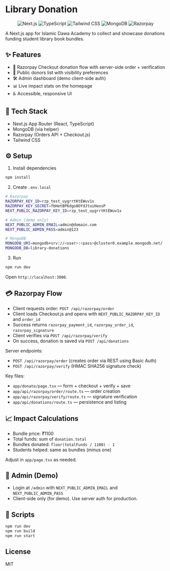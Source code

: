 # Library Donation

<p align="center">
  <img alt="Next.js" src="https://img.shields.io/badge/Next.js-15-black?logo=nextdotjs&logoColor=white" />
  <img alt="TypeScript" src="https://img.shields.io/badge/TypeScript-5-3178C6?logo=typescript&logoColor=white" />
  <img alt="Tailwind CSS" src="https://img.shields.io/badge/Tailwind_CSS-4-06B6D4?logo=tailwindcss&logoColor=white" />
  <img alt="MongoDB" src="https://img.shields.io/badge/MongoDB-6-47A248?logo=mongodb&logoColor=white" />
  <img alt="Razorpay" src="https://img.shields.io/badge/Razorpay-Checkout-0B78E3?logo=razorpay&logoColor=white" />
</p>

A Next.js app for Islamic Dawa Academy to collect and showcase donations funding student library book bundles.

## ✨ Features

- 🔐 Razorpay Checkout donation flow with server-side order + verification
- 🙌 Public donors list with visibility preferences
- 🛠️ Admin dashboard (demo client-side auth)
- 📊 Live impact stats on the homepage
- ♿ Accessible, responsive UI

## 🧰 Tech Stack

- Next.js App Router (React, TypeScript)
- MongoDB (via helper)
- Razorpay (Orders API + Checkout.js)
- Tailwind CSS

## ⚙️ Setup

1) Install dependencies

```bash
npm install
```

2) Create `.env.local`

```bash
# Razorpay
RAZORPAY_KEY_ID=rzp_test_uygrrtKtEWuv1x
RAZORPAY_KEY_SECRET=fbHetBP6dgo8OYdJtuiHeosP
NEXT_PUBLIC_RAZORPAY_KEY_ID=rzp_test_uygrrtKtEWuv1x

# Admin (demo only)
NEXT_PUBLIC_ADMIN_EMAIL=admin@domain.com
NEXT_PUBLIC_ADMIN_PASS=admin@123

# MongoDB
MONGODB_URI=mongodb+srv://<user>:<pass>@cluster0.example.mongodb.net/
MONGODB_DB=library-donations
```

3) Run

```bash
npm run dev
```

Open `http://localhost:3000`.

## 💳 Razorpay Flow

- Client requests order: `POST /api/razorpay/order`
- Client loads Checkout.js and opens with `NEXT_PUBLIC_RAZORPAY_KEY_ID` and `order_id`
- Success returns `razorpay_payment_id`, `razorpay_order_id`, `razorpay_signature`
- Client verifies via `POST /api/razorpay/verify`
- On success, donation is saved via `POST /api/donations`

Server endpoints:
- `POST /api/razorpay/order` (creates order via REST using Basic Auth)
- `POST /api/razorpay/verify` (HMAC SHA256 signature check)

Key files:
- `app/donate/page.tsx` — form + checkout + verify + save
- `app/api/razorpay/order/route.ts` — order creation
- `app/api/razorpay/verify/route.ts` — signature verification
- `app/api/donations/route.ts` — persistence and listing

## 📈 Impact Calculations

- Bundle price: ₹1100
- Total funds: sum of `donation.total`
- Bundles donated: `floor(totalFunds / 1100) - 1`
- Students helped: same as bundles (minus one)

Adjust in `app/page.tsx` as needed.

## 🔑 Admin (Demo)

- Login at `/admin` with `NEXT_PUBLIC_ADMIN_EMAIL` and `NEXT_PUBLIC_ADMIN_PASS`
- Client-side only (for demo). Use server auth for production.

## 📜 Scripts

```bash
npm run dev
npm run build
npm run start
```

## License

MIT